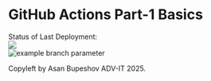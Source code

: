 # GitHub Actions Part-1 Basics


Status of Last Deployment:<br>
<img src="https://github.com/basprod/github-actions-part-1-basics/workflows/My-GitHubActions-Basics/badge.svg?branch=main"><br>
![example branch parameter](https://github.com/basprod/github-actions-part-1-basics/.github/workflows/my-basics.yml/My-GitHubActions-Basics/badge.svg?branch=main)

Copyleft by Asan Bupeshov ADV-IT 2025.
